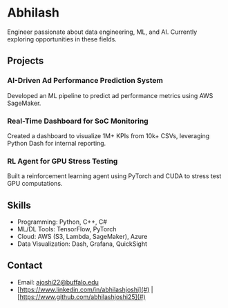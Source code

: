 # Abhilash
Engineer passionate about data engineering, ML, and AI. Currently exploring opportunities in these fields.

## Projects
### AI-Driven Ad Performance Prediction System
Developed an ML pipeline to predict ad performance metrics using AWS SageMaker.

### Real-Time Dashboard for SoC Monitoring
Created a dashboard to visualize 1M+ KPIs from 10k+ CSVs, leveraging Python Dash for internal reporting.

### RL Agent for GPU Stress Testing
Built a reinforcement learning agent using PyTorch and CUDA to stress test GPU computations.

## Skills
- Programming: Python, C++, C#
- ML/DL Tools: TensorFlow, PyTorch
- Cloud: AWS (S3, Lambda, SageMaker), Azure
- Data Visualization: Dash, Grafana, QuickSight

## Contact
- Email: ajoshi22@buffalo.edu
- [https://www.linkedin.com/in/abhilashjoshi](#) | [https://www.github.com/abhilashjoshi25](#)
